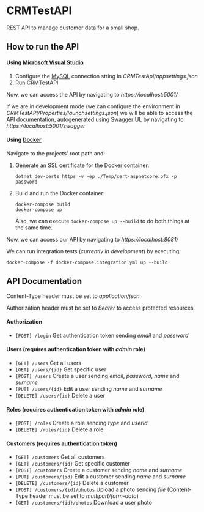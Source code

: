 # CRMTestAPI

REST API to manage customer data for a small shop.

## How to run the API

#### Using [Microsoft Visual Studio](https://visualstudio.microsoft.com/es/)
1. Configure the [MySQL](https://www.mysql.com/) connection string in *CRMTestApi/appsettings.json*
2. Run CRMTestAPI

Now, we can access the API by navigating to *https://localhost:5001/*

If we are in development mode (we can configure the environment in *CRMTestAPI/Properties/launchsettings.json*) we will be able to access the API documentation, autogenerated using [Swagger UI](https://swagger.io/tools/swagger-ui/), by navigating to *https://localhost:5001/swagger*

#### Using [Docker](https://www.docker.com/)

Navigate to the projects' root path and:

1. Generate an SSL certificate for the Docker container:
    ```
    dotnet dev-certs https -v -ep ./Temp/cert-aspnetcore.pfx -p password
    ```

2. Build and run the Docker container:
    ```
    docker-compose build 
    docker-compose up
    ```
    Also, we can execute ```docker-compose up --build``` to do both things at the same time.

Now, we can access our API by navigating to *https://localhost:8081/*

We can run integration tests (*currently in development*) by executing:
```
docker-compose -f docker-compose.integration.yml up --build
```
## API Documentation

Content-Type header must be set to *application/json*

Authorization header must be set to *Bearer <token>* to access protected resources.

#### Authorization

* ```[POST] /login``` Get authentication token sending *email* and *password*

#### Users (requires authentication token with *admin* role)
* ```[GET] /users``` Get all users
* ```[GET] /users/{id}``` Get specific user
* ```[POST] /users``` Create a user sending *email*, *password*, *name* and *surname*
* ```[PUT] /users/{id}``` Edit a user sending *name* and *surname*
* ```[DELETE] /users/{id}``` Delete a user
	
#### Roles (requires authentication token with *admin* role)
  * ```[POST] /roles``` Create a role sending *type* and *userId*
  * ```[DELETE] /roles/{id}``` Delete a role

#### Customers (requires authentication token)
* ```[GET] /customers``` Get all customers
* ```[GET] /customers/{id}``` Get specific customer
* ```[POST] /customers``` Create a customer sending *name* and *surname*
* ```[PUT] /customers/{id}``` Edit a customer sending *name* and *surname*
* ```[DELETE] /customers/{id}``` Delete a customer
* ```[POST] /customers/{id}/photos``` Upload a photo sending *file* (Content-Type header must be set to *multipart/form-data*)
* ```[GET] /customers/{id}/photos``` Download a user photo
